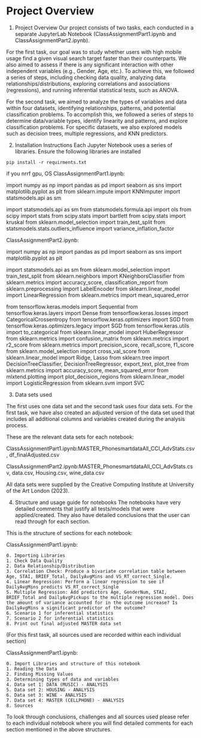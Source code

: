 # Project Overview
1. Project Overview
Our project consists of two tasks, each conducted in a separate JupyterLab Notebook (ClassAssignmentPart1.ipynb and ClassAssignmentPart2.ipynb).

For the first task, our goal was to study whether users with high mobile usage find a given visual search target faster than their counterparts. We also aimed to assess if there is any significant interaction with other independent variables (e.g., Gender, Age, etc.). To achieve this, we followed a series of steps, including checking data quality, analyzing data relationships/distributions, exploring correlations and associations (regressions), and running inferential statistical tests, such as ANOVA.

For the second task, we aimed to analyze the types of variables and data within four datasets, identifying relationships, patterns, and potential classification problems. To accomplish this, we followed a series of steps to determine data/variable types, identify linearity and patterns, and explore classification problems. For specific datasets, we also explored models such as decision trees, multiple regressions, and KNN predictors.

2. Installation Instructions
Each Jupyter Notebook uses a series of libraries. Ensure the following libraries are installed
```
pip install -r requirments.txt
```
if you nrrf gpu, OS
ClassAssignmentPart1.ipynb:

import numpy as np
import pandas as pd
import seaborn as sns
import matplotlib.pyplot as plt
from sklearn.impute import KNNImputer
import statsmodels.api as sm

import statsmodels.api as sm 
from statsmodels.formula.api import ols 
from scipy import stats
from scipy.stats import bartlett
from scipy.stats import kruskal
from sklearn.model_selection import train_test_split
from statsmodels.stats.outliers_influence import variance_inflation_factor

ClassAssignmentPart2.ipynb:

import numpy as np
import pandas as pd
import seaborn as sns
import matplotlib.pyplot as plt

import statsmodels.api as sm 
from sklearn.model_selection import train_test_split
from sklearn.neighbors import KNeighborsClassifier
from sklearn.metrics import accuracy_score, classification_report
from sklearn.preprocessing import LabelEncoder
from sklearn.linear_model import LinearRegression
from sklearn.metrics import mean_squared_error

from tensorflow.keras.models import Sequential
from tensorflow.keras.layers import Dense
from tensorflow.keras.losses import CategoricalCrossentropy
from tensorflow.keras.optimizers import SGD
from tensorflow.keras.optimizers.legacy import SGD
from tensorflow.keras.utils import to_categorical
from sklearn.linear_model import HuberRegressor
from sklearn.metrics import confusion_matrix
from sklearn.metrics import r2_score
from sklearn.metrics import precision_score, recall_score, f1_score
from sklearn.model_selection import cross_val_score
from sklearn.linear_model import Ridge, Lasso
from sklearn.tree import DecisionTreeClassifier, DecisionTreeRegressor, export_text, plot_tree
from sklearn.metrics import accuracy_score, mean_squared_error
from mlxtend.plotting import plot_decision_regions
from sklearn.linear_model import LogisticRegression
from sklearn.svm import SVC


3. Data sets used

The first uses one data set and the second task uses four data sets. For the first task, we have also created an adjusted version of the data set used that includes all additional columns and variables created during the analysis process. 

These are the relevant data sets for each notebook:

ClassAssignmentPart1.ipynb:MASTER_PhonesmartdataAll_CCI_AdvStats.csv, df_finalAdjusted.csv

ClassAssignmentPart2.ipynb:MASTER_PhonesmartdataAll_CCI_AdvStats.csv, data.csv, Housing.csv, wine_data.csv

All data sets were supplied by the Creative Computing Institute at University of the Art London (2023).

4. Structure and usage guide for notebooks
The notebooks have very detailed comments that justify all tests/models that were applied/created. They also have detailed conclusions that the user can read through for each section.

This is the structure of sections for each notebook:

ClassAssignmentPart1.ipynb:

    0. Importing Libraries
    1. Check Data Quality
    2. Data Relationship/Distribution
    3. Correlation Check: Produce a bivariate correlation table between Age, STAI, BRIEF_Total, DailyAvgMins and VS_RT_correct_Single.
    4. Linear Regression: Perform a linear regression to see if DailyAvgMins predicts VS_RT_correct_Single
    5. Multiple Regression: Add predictors Age, GenderNum, STAI, BRIEF_Total and DailyAvgPickups to the multiple regression model. Does the amount of variance accounted for in the outcome increase? Is DailyAvgMins a significant predictor of the outcome?
    6. Scenario 1 for inferential statistics
    7. Scenario 2 for inferential statistics
    8. Print out final adjusted MASTER data set

(For this first task, all sources used are recorded within each individual section)

ClassAssignmentPart1.ipynb:

    0. Import Libraries and structure of this notebook
    1. Reading the Data
    2. Finding Missing Values
    3. Determining types of data and variables
    4. Data set 1: DATA (MUSIC) - ANALYSIS 
    5. Data set 2: HOUSING - ANALYSIS 
    6. Data set 3: WINE - ANALYSIS
    7. Data set 4: MASTER (CELLPHONE) - ANALYSIS
    8. Sources
       
To look through conclusions, challenges and all sources used please refer to each individual notebook where you will find detailed comments for each section mentioned in the above structures.
